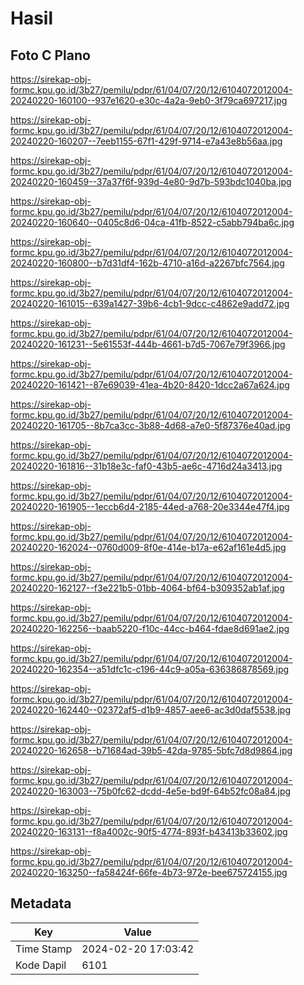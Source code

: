 # Hasil

## Foto C Plano

https://sirekap-obj-formc.kpu.go.id/3b27/pemilu/pdpr/61/04/07/20/12/6104072012004-20240220-160100--937e1620-e30c-4a2a-9eb0-3f79ca697217.jpg

https://sirekap-obj-formc.kpu.go.id/3b27/pemilu/pdpr/61/04/07/20/12/6104072012004-20240220-160207--7eeb1155-67f1-429f-9714-e7a43e8b56aa.jpg

https://sirekap-obj-formc.kpu.go.id/3b27/pemilu/pdpr/61/04/07/20/12/6104072012004-20240220-160459--37a37f6f-939d-4e80-9d7b-593bdc1040ba.jpg

https://sirekap-obj-formc.kpu.go.id/3b27/pemilu/pdpr/61/04/07/20/12/6104072012004-20240220-160640--0405c8d6-04ca-41fb-8522-c5abb794ba6c.jpg

https://sirekap-obj-formc.kpu.go.id/3b27/pemilu/pdpr/61/04/07/20/12/6104072012004-20240220-160800--b7d31df4-162b-4710-a16d-a2267bfc7564.jpg

https://sirekap-obj-formc.kpu.go.id/3b27/pemilu/pdpr/61/04/07/20/12/6104072012004-20240220-161015--639a1427-39b6-4cb1-9dcc-c4862e9add72.jpg

https://sirekap-obj-formc.kpu.go.id/3b27/pemilu/pdpr/61/04/07/20/12/6104072012004-20240220-161231--5e61553f-444b-4661-b7d5-7067e79f3966.jpg

https://sirekap-obj-formc.kpu.go.id/3b27/pemilu/pdpr/61/04/07/20/12/6104072012004-20240220-161421--87e69039-41ea-4b20-8420-1dcc2a67a624.jpg

https://sirekap-obj-formc.kpu.go.id/3b27/pemilu/pdpr/61/04/07/20/12/6104072012004-20240220-161705--8b7ca3cc-3b88-4d68-a7e0-5f87376e40ad.jpg

https://sirekap-obj-formc.kpu.go.id/3b27/pemilu/pdpr/61/04/07/20/12/6104072012004-20240220-161816--31b18e3c-faf0-43b5-ae6c-4716d24a3413.jpg

https://sirekap-obj-formc.kpu.go.id/3b27/pemilu/pdpr/61/04/07/20/12/6104072012004-20240220-161905--1eccb6d4-2185-44ed-a768-20e3344e47f4.jpg

https://sirekap-obj-formc.kpu.go.id/3b27/pemilu/pdpr/61/04/07/20/12/6104072012004-20240220-162024--0760d009-8f0e-414e-b17a-e62af161e4d5.jpg

https://sirekap-obj-formc.kpu.go.id/3b27/pemilu/pdpr/61/04/07/20/12/6104072012004-20240220-162127--f3e221b5-01bb-4064-bf64-b309352ab1af.jpg

https://sirekap-obj-formc.kpu.go.id/3b27/pemilu/pdpr/61/04/07/20/12/6104072012004-20240220-162256--baab5220-f10c-44cc-b464-fdae8d691ae2.jpg

https://sirekap-obj-formc.kpu.go.id/3b27/pemilu/pdpr/61/04/07/20/12/6104072012004-20240220-162354--a51dfc1c-c196-44c9-a05a-636386878569.jpg

https://sirekap-obj-formc.kpu.go.id/3b27/pemilu/pdpr/61/04/07/20/12/6104072012004-20240220-162440--02372af5-d1b9-4857-aee6-ac3d0daf5538.jpg

https://sirekap-obj-formc.kpu.go.id/3b27/pemilu/pdpr/61/04/07/20/12/6104072012004-20240220-162658--b71684ad-39b5-42da-9785-5bfc7d8d9864.jpg

https://sirekap-obj-formc.kpu.go.id/3b27/pemilu/pdpr/61/04/07/20/12/6104072012004-20240220-163003--75b0fc62-dcdd-4e5e-bd9f-64b52fc08a84.jpg

https://sirekap-obj-formc.kpu.go.id/3b27/pemilu/pdpr/61/04/07/20/12/6104072012004-20240220-163131--f8a4002c-90f5-4774-893f-b43413b33602.jpg

https://sirekap-obj-formc.kpu.go.id/3b27/pemilu/pdpr/61/04/07/20/12/6104072012004-20240220-163250--fa58424f-66fe-4b73-972e-bee675724155.jpg


## Metadata

| Key        | Value               |
| ---------- | ------------------- |
| Time Stamp | 2024-02-20 17:03:42 |
| Kode Dapil | 6101                |



